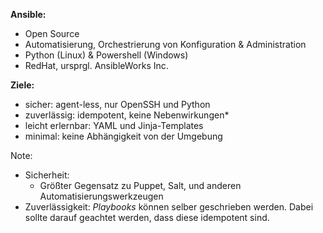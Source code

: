 <strong>Ansible:</strong>

* Open Source
* Automatisierung, Orchestrierung von Konfiguration & Administration
* Python (Linux) & Powershell (Windows)
* RedHat, ursprgl. AnsibleWorks Inc.

<strong>Ziele:</strong>

* sicher: agent-less, nur OpenSSH und Python
* zuverlässig: idempotent, keine Nebenwirkungen*
* leicht erlernbar: YAML und Jinja-Templates
* minimal: keine Abhängigkeit von der Umgebung


Note:
* Sicherheit:
  * Größter Gegensatz zu Puppet, Salt, und anderen Automatisierungswerkzeugen
* Zuverlässigkeit: *Playbooks* können selber geschrieben werden. Dabei sollte darauf geachtet werden, dass diese idempotent sind.